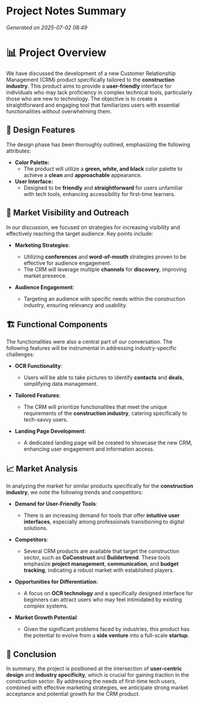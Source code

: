 # Project Notes Summary

*Generated on 2025-07-02 08:49*

# 📊 **Project Overview**

We have discussed the development of a new Customer Relationship Management (CRM) product specifically tailored to the **construction industry**. This product aims to provide a **user-friendly** interface for individuals who may lack proficiency in complex technical tools, particularly those who are new to technology. The objective is to create a straightforward and engaging tool that familiarizes users with essential functionalities without overwhelming them.

## 🎨 **Design Features**

The design phase has been thoroughly outlined, emphasizing the following attributes:

- **Color Palette:** 
  - The product will utilize a **green, white, and black** color palette to achieve a **clean** and **approachable** appearance.
- **User Interface:** 
  - Designed to be **friendly** and **straightforward** for users unfamiliar with tech tools, enhancing accessibility for first-time learners.

## 🚀 **Market Visibility and Outreach**

In our discussion, we focused on strategies for increasing visibility and effectively reaching the target audience. Key points include:

- **Marketing Strategies**: 
  - Utilizing **conferences** and **word-of-mouth** strategies proven to be effective for audience engagement.
  - The CRM will leverage multiple **channels** for **discovery**, improving market presence.
  
- **Audience Engagement**: 
  - Targeting an audience with specific needs within the construction industry, ensuring relevancy and usability.
  
## 🏗️ **Functional Components**

The functionalities were also a central part of our conversation. The following features will be instrumental in addressing industry-specific challenges:

- **OCR Functionality**: 
  - Users will be able to take pictures to identify **contacts** and **deals**, simplifying data management.
  
- **Tailored Features**: 
  - The CRM will prioritize functionalities that meet the unique requirements of the **construction industry**, catering specifically to tech-savvy users.

- **Landing Page Development**: 
  - A dedicated landing page will be created to showcase the new CRM, enhancing user engagement and information access.

## 📈 **Market Analysis**

In analyzing the market for similar products specifically for the **construction industry**, we note the following trends and competitors:

- **Demand for User-Friendly Tools**: 
  - There is an increasing demand for tools that offer **intuitive user interfaces**, especially among professionals transitioning to digital solutions.

- **Competitors**:
  - Several CRM products are available that target the construction sector, such as **CoConstruct** and **Buildertrend**. These tools emphasize **project management**, **communication**, and **budget tracking**, indicating a robust market with established players.
  
- **Opportunities for Differentiation**:
  - A focus on **OCR technology** and a specifically designed interface for beginners can attract users who may feel intimidated by existing complex systems.

- **Market Growth Potential**:
  - Given the significant problems faced by industries, this product has the potential to evolve from a **side venture** into a full-scale **startup**. 

## 📝 **Conclusion**

In summary, the project is positioned at the intersection of **user-centric design** and **industry specificity**, which is crucial for gaining traction in the construction sector. By addressing the needs of first-time tech users, combined with effective marketing strategies, we anticipate strong market acceptance and potential growth for the CRM product.